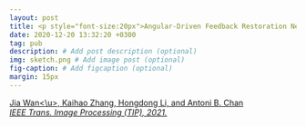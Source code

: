 ```yaml
---
layout: post
title: <p style="font-size:20px">Angular-Driven Feedback Restoration Networks for Imperfect Sketch Recognition</p>
date: 2020-12-20 13:32:20 +0300
tag: pub
description: # Add post description (optional)
img: sketch.png # Add image post (optional)
fig-caption: # Add figcaption (optional)
margin: 15px
---
```


<u>Jia Wan<\u>, Kaihao Zhang, Hongdong Li, and Antoni B. Chan  
<i>IEEE Trans. Image Processing (TIP), 2021.</i>  


